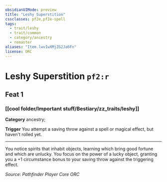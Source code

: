 ```yaml
---
obsidianUIMode: preview
title: "Leshy Superstition"
cssclasses: pf2e,pf2e-spell
tags:
  - trait/leshy
  - trait/common
  - category/ancestry
  - remaster
aliases: "Item.lwvIwXMjZG2Ja6Fn"
license: ORC
---
```

# Leshy Superstition `pf2:r`
## Feat 1
### [[cool folder/Important stuff/Bestiary/zz_traits/leshy]]

**Category** ancestry; 




**Trigger** You attempt a saving throw against a spell or magical effect, but haven't rolled yet.

* * *

You notice spirits that inhabit objects, learning which bring good fortune and which are unlucky. You focus on the power of a lucky object, granting you a +1 circumstance bonus to your saving throw against the triggering effect.

*Source: Pathfinder Player Core*
*ORC*